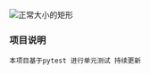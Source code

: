 ![正常大小的矩形](https://img.shields.io/badge/python-3.7-yellowgreen.svg?style=flat-square)

### 项目说明
```angular2
本项目基于pytest 进行单元测试 持续更新
```
